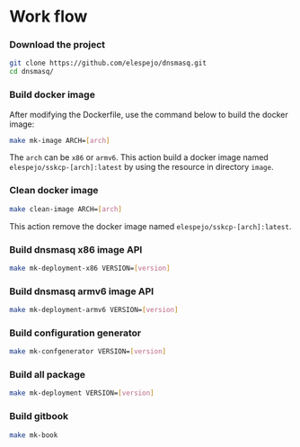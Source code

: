 # Work flow
### Download the project
```bash
git clone https://github.com/elespejo/dnsmasq.git
cd dnsmasq/
```

### Build docker image
After modifying the Dockerfile, use the command below to build the docker  image:
```bash
make mk-image ARCH=[arch]
```
The `arch` can be `x86` or `armv6`.
This action build a docker image named `elespejo/sskcp-[arch]:latest` by using the resource in directory `image`.

### Clean docker image
```bash
make clean-image ARCH=[arch]
```
This action remove the docker image named `elespejo/sskcp-[arch]:latest`.

### Build dnsmasq x86 image API
```bash
make mk-deployment-x86 VERSION=[version]
```

### Build dnsmasq armv6 image API
```bash
make mk-deployment-armv6 VERSION=[version]
```

### Build configuration generator
```bash
make mk-confgenerator VERSION=[version]
```

### Build all package
```bash
make mk-deployment VERSION=[version]
```

### Build gitbook
```bash
make mk-book
